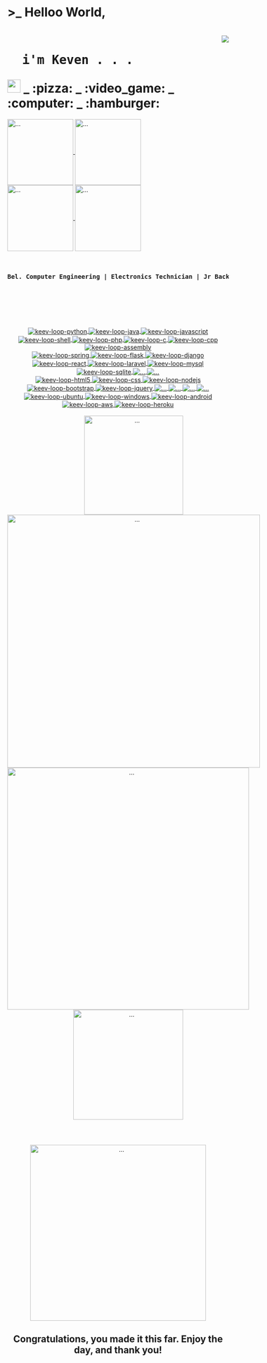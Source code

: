  <div align="center" style="display: inline-block"><h1>>_ Helloo World,</h1></div>
<div style="display: inline-block">
  <br>
  <img align="right" src="https://i.giphy.com/media/RbDKaczqWovIugyJmW/giphy.webp">
  <h1><pre class="tab">  i'm Keven . . .</pre><img src="https://raw.githubusercontent.com/MartinHeinz/MartinHeinz/master/wave.gif" width="30px"> _ :pizza: _ :video_game: _ :computer: _ :hamburger: </h1>
  
</div>

<a href="https://github.com/keev-loop">
  <img align="center" alt="..." src="https://img.shields.io/badge/GitHub-100000?style=for-the-badge&logo=github&logoColor=white" width="150px">
</a> 
<a href="https://steamcommunity.com/id/keev-loop">
  <img align="center" alt="..." src="https://img.shields.io/badge/Steam-000000?style=for-the-badge&logo=steam&logoColor=white" width="150px">
</a>
<br>
<a href="https://dev.to/keev_loop">
  <img align="center" alt="..." src="https://img.shields.io/badge/dev.to-0A0A0A?style=for-the-badge&logo=dev.to&logoColor=white" width="150px">
</a>
<a href="https://www.linkedin.com/in/keven-lopes-silva">
  <img align="center" alt="..." src="https://img.shields.io/badge/LinkedIn-0077B5?style=for-the-badge&logo=linkedin&logoColor=white" width="150px">
</a>

<br>
<br>
<pre><h4>Bel. Computer Engineering | Electronics Technician | Jr Backend Developer | Frontend Student | DevOps Student | Newbie Hackerman</h4></pre>
<br>

  #

<br>

  <div align="center" style="display: inline-block">
    <a href="https://www.python.org/">
      <img align="center" alt="keev-loop-python" src="https://img.shields.io/badge/Python-3776AB?style=for-the-badge&logo=python&logoColor=white">
    </a>
    <a href="https://www.w3schools.com/java/">
      <img align="center" alt="keev-loop-java" src="https://img.shields.io/badge/Java-ED8B00?style=for-the-badge&logo=java&logoColor=white">
    </a>
    <a href="https://www.javascript.com/">
      <img align="center" alt="keev-loop-javascript" src="https://img.shields.io/badge/JavaScript-F7DF1E?style=for-the-badge&logo=javascript&logoColor=white">
    </a>
    <a href="#">
      <img align="center" alt="keev-loop-shell" src="https://img.shields.io/badge/Shell_Script-121011?style=for-the-badge&logo=gnu-bash&logoColor=white">
    </a>
    <a href="https://www.php.net/">
      <img align="center" alt="keev-loop-php" src="https://img.shields.io/badge/PHP-777BB4?style=for-the-badge&logo=php&logoColor=white">
    </a>
    <a href="https://www.learn-c.org/">
      <img align="center" alt="keev-loop-c" src="https://img.shields.io/badge/C-00599C?style=for-the-badge&logo=c&logoColor=white">
    </a>
    <a href="https://www.w3schools.com/CPP/">
      <img align="center" alt="keev-loop-cpp" src="https://img.shields.io/badge/C%2B%2B-00599C?style=for-the-badge&logo=c%2B%2B&logoColor=white">
    </a>
    <a href="#">
      <img align="center" alt="keev-loop-assembly" src="https://img.shields.io/badge/assembly-000000?style=for-the-badge&logo=assembly&logoColor=white">
    </a>
  </div>

<br>
    
   <div align="center" style="display: inline-block">
    <a href="https://spring.io/">
      <img align="center" alt="keev-loop-spring" src="https://img.shields.io/badge/Spring-6DB33F?style=for-the-badge&logo=spring&logoColor=white">
    </a>
    <a href="https://flask.palletsprojects.com/">
      <img align="center" alt="keev-loop-flask" src="https://img.shields.io/badge/Flask-000000?style=for-the-badge&logo=flask&logoColor=white">
    </a>
    <a href="https://www.djangoproject.com/">
      <img align="center" alt="keev-loop-django" src="https://img.shields.io/badge/Django-092E20?style=for-the-badge&logo=django&logoColor=white">
    </a>
    <a href="https://reactjs.org/">
      <img align="center" alt="keev-loop-react" src="https://img.shields.io/badge/React-20232A?style=for-the-badge&logo=react&logoColor=61DAFB">
    </a>
    <a href="https://laravel.com/">
      <img align="center" alt="keev-loop-laravel" src="https://img.shields.io/badge/Laravel-FF2D20?style=for-the-badge&logo=laravel&logoColor=white">
    </a>
    <a href="https://www.mysql.com/">
      <img align="center" alt="keev-loop-mysql" src="https://img.shields.io/badge/MySQL-00000F?style=for-the-badge&logo=mysql&logoColor=white">
    </a>
    <a href="https://www.sqlite.org/">
      <img align="center" alt="keev-loop-sqlite" src="https://img.shields.io/badge/SQLite-07405E?style=for-the-badge&logo=sqlite&logoColor=white">
    </a>
    <a href="https://quarkus.io/">
	    <img align="center" alt="..." src="https://img.shields.io/badge/-Quarkus-000000?style=for-the-badge&logo=quarkus&logoColor=white">
    </a>
    <a href="https://fastapi.tiangolo.com/">
      <img align="center" alt="..." src="https://img.shields.io/badge/-FastAPI-009485?style=for-the-badge&logo=fastapi&logoColor=white">
    </a>
  </div>
  
  <br>
  
  <div align="center" style="display: inline-block">
    <a href="https://www.w3schools.com/html/">
      <img align="center" alt="keev-loop-html5" src="https://img.shields.io/badge/HTML5-E34F26?style=for-the-badge&logo=html5&logoColor=white">
    </a>
    <a href="https://www.w3schools.com/css/">
      <img align="center" alt="keev-loop-css" src="https://img.shields.io/badge/CSS-239120?&style=for-the-badge&logo=css3&logoColor=white">
    </a>
    <a href="https://nodejs.org/">
      <img align="center" alt="keev-loop-nodejs" src="https://img.shields.io/badge/Node.js-43853D?style=for-the-badge&logo=node.js&logoColor=white">
    </a>
    <a href="https://getbootstrap.com/">
      <img align="center" alt="keev-loop-bootstrap" src="https://img.shields.io/badge/Bootstrap-563D7C?style=for-the-badge&logo=bootstrap&logoColor=white">
    </a>
    <a href="https://jquery.com/">
      <img align="center" alt="keev-loop-jquery" src="https://img.shields.io/badge/jQuery-0769AD?style=for-the-badge&logo=jquery&logoColor=white">
    </a>
    <a href="https://insomnia.rest/">
      <img align="center" alt="..." src="https://img.shields.io/badge/-Insomnia-663399?style=for-the-badge&logo=insomnia&logoColor=white">
    </a>
    <a href="https://www.apachefriends.org">
      <img align="center" alt="..." src="https://img.shields.io/badge/-Xampp-E34F26?style=for-the-badge&logo=xampp&logoColor=white">
    </a>
    <a href="https://wordpress.com/">
      <img align="center" alt="..." src="https://img.shields.io/badge/-Wordpress-117ac9?style=for-the-badge&logo=wordpress&logoColor=white">
    </a>
    <a href="https://jupyter.org/">
      <img align="center" alt="..." src="https://img.shields.io/badge/-Jupyter-E46E2E?style=for-the-badge&logo=jupyter&logoColor=white">
    </a>
  </div> 
  
  <br>
  
  <div align="center" style="display: inline-block">
    <a href="https://ubuntu.com/">
      <img align="center" alt="keev-loop-ubuntu" src="https://img.shields.io/badge/Ubuntu-E95420?style=for-the-badge&logo=ubuntu&logoColor=white">
    </a>
    <a href="https://www.microsoft.com/windows/">
      <img align="center" alt="keev-loop-windows" src="https://img.shields.io/badge/Windows-0078D6?style=for-the-badge&logo=windows&logoColor=white">
    </a>
    <a href="https://www.android.com/">
      <img align="center" alt="keev-loop-android" src="https://img.shields.io/badge/Android-3DDC84?style=for-the-badge&logo=android&logoColor=white">
    </a>
    <a href="https://aws.amazon.com/">
      <img align="center" alt="keev-loop-aws" src="https://img.shields.io/badge/Amazon_AWS-232F3E?style=for-the-badge&logo=amazon-aws&logoColor=white">
    </a>
    <a href="https://www.heroku.com/">
      <img align="center" alt="keev-loop-heroku" src="https://img.shields.io/badge/Heroku-430098?style=for-the-badge&logo=heroku&logoColor=white">
    </a>
  </div> 
  
  <br>

<div align="center" style="display: inline-block">
  <br>
  <img align="center" alt="..." src="https://c.tenor.com/Dq8nm__4of0AAAAC/gimme-code-gimme.gif" width="225px">
  <img align="center" alt="..." src="https://github-readme-stats.vercel.app/api?username=keev-loop&show_icons=true&theme=tokyonight" height="auto" width="575px">
</div>
<div align="center" style="display: inline-block">
  <img align="center" alt="..." src="https://github-readme-stats.vercel.app/api/top-langs/?username=keev-loop&theme=tokyonight&layout=compact" height="auto" width="550px">
  <img align="center" alt="..." src="https://i.giphy.com/media/VTtANKl0beDFQRLDTh/giphy.webp" width="250px"> 
</div>

<br>

#

<br>
<div align="center" style="display: inline-block">
  <img align="center" alt="..." src="https://i.giphy.com/media/4lpctAAV9Azpm/giphy.webp" height="auto" width="400px">
  <h2>Congratulations, you made it this far. Enjoy the day, and thank you!</h2>
</div>
<br>
